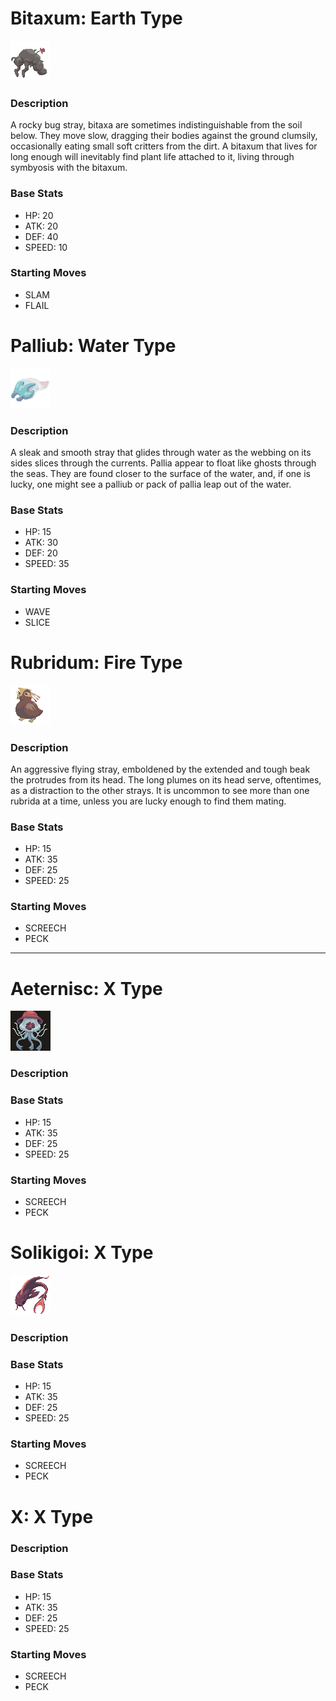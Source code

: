# **Bitaxum**: Earth Type
![Bitaxum Image](assets/bitaxum.png "Bitaxum")
### Description
A rocky bug stray, bitaxa are sometimes indistinguishable from the soil below. They move slow, dragging their bodies against the ground clumsily, occasionally eating small soft critters from the dirt. A bitaxum that lives for long enough will inevitably find plant life attached to it, living through symbyosis with the bitaxum.

### Base Stats
- HP: 20
- ATK: 20
- DEF: 40
- SPEED: 10

### Starting Moves
- SLAM
- FLAIL

# **Palliub**: Water Type
![Palliub Image](assets/palliub.png "Palliub")
### Description
A sleak and smooth stray that glides through water as the webbing on its sides slices through the currents. Pallia appear to float like ghosts through the seas. They are found closer to the surface of the water, and, if one is lucky, one might see a palliub or pack of pallia leap out of the water.

### Base Stats
- HP: 15
- ATK: 30
- DEF: 20
- SPEED: 35

### Starting Moves
- WAVE
- SLICE

# **Rubridum**: Fire Type
![Rubridum Image](assets/rubridum.png "Rubridum")
### Description
An aggressive flying stray, emboldened by the extended and tough beak the protrudes from its head. The long plumes on its head serve, oftentimes, as a distraction to the other strays. It is uncommon to see more than one rubrida at a time, unless you are lucky enough to find them mating.

### Base Stats
- HP: 15
- ATK: 35
- DEF: 25
- SPEED: 25

### Starting Moves
- SCREECH
- PECK

---

# **Aeternisc**: X Type
![Aeternisc Image](assets/aeternisc.png "Aeternisc")
### Description


### Base Stats
- HP: 15
- ATK: 35
- DEF: 25
- SPEED: 25

### Starting Moves
- SCREECH
- PECK

# **Solikigoi**: X Type
![Solikigoi Image](assets/solikigoi.png "Solikigoi")
### Description


### Base Stats
- HP: 15
- ATK: 35
- DEF: 25
- SPEED: 25

### Starting Moves
- SCREECH
- PECK

# **X**: X Type
### Description


### Base Stats
- HP: 15
- ATK: 35
- DEF: 25
- SPEED: 25

### Starting Moves
- SCREECH
- PECK